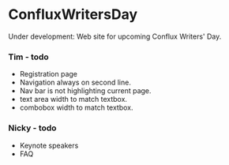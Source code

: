 # ConfluxWritersDay

Under development: Web site for upcoming Conflux Writers' Day.

### Tim - todo

- Registration page
- Navigation always on second line.
- Nav bar is not highlighting current page.
- text area width to match textbox.
- combobox width to match textbox.

### Nicky - todo

- Keynote speakers
- FAQ
